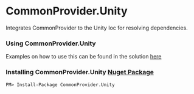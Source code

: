 # CommonProvider.Unity

Integrates CommonProvider to the Unity Ioc for resolving dependencies.

### Using CommonProvider.Unity
Examples on how to use this can be found in the solution [here](https://github.com/commonprovider/common-provider-unity/tree/master/CommonProvider.Unity.Example)

### Installing CommonProvider.Unity [Nuget Package](https://www.nuget.org/packages/CommonProvider.Unity/)

```
PM> Install-Package CommonProvider.Unity
```

